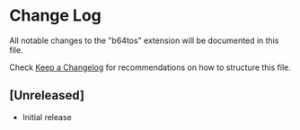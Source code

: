# Change Log

All notable changes to the "b64tos" extension will be documented in this file.

Check [Keep a Changelog](http://keepachangelog.com/) for recommendations on how to structure this file.

## [Unreleased]

- Initial release